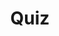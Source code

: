 ---
title: "Quiz"
passing_percentage: 70
type: "test"
questions:
  - id: "q1"
    text: "Which telemetry add-ons are commonly used with Istio for observability?"
    type: "single-answer"
    marks: 2
    options:
      - id: "a"
        text: "Prometheus, Grafana, and Jaeger"
        is_correct: true
      - id: "b"
        text: "Elasticsearch, Kibana, and Logstash"
      - id: "c"
        text: "InfluxDB, Chronograf, and Kapacitor"
      - id: "d"
        text: "DataDog, New Relic, and AppDynamics"
  - id: "q2"
    text: "What are the methods to expose Istio add-on services outside the cluster?"
    type: "multiple-answers"
    marks: 2
    options:
      - id: "a"
        text: "Changing service type to NodePort or LoadBalancer"
        is_correct: true
      - id: "b"
        text: "Using port-forwarding"
        is_correct: true
      - id: "c"
        text: "Add-on services are exposed by default as LoadBalancer"
  - id: "q3"
    text: "What is the default port for accessing Grafana dashboards?" 
    type: "short_answer" 
    marks: 2
    correct_answer: "3000" 
---